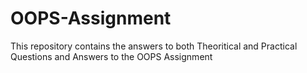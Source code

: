 # OOPS-Assignment
This repository contains the answers to both Theoritical and Practical Questions and Answers to the OOPS Assignment
